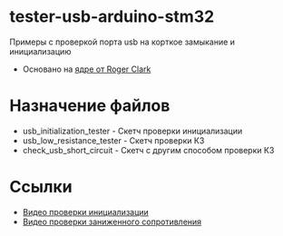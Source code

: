 # tester-usb-arduino-stm32
Примеры с проверкой порта usb на корткое замыкание и инициализацию

* Основано на [ядре от Roger Clark](https://github.com/rogerclarkmelbourne/Arduino_STM32)

# Назначение файлов
* usb_initialization_tester - Скетч проверки инициализации
* usb_low_resistance_tester - Скетч проверки КЗ
* check_usb_short_circuit - Скетч с другим способом проверки КЗ 

# Ссылки
* [Видео проверки инициализации](https://youtu.be/9jlpHW8rlkc)
* [Видео проверки заниженного сопротивления](https://youtu.be/fyskn_VxkL4)

